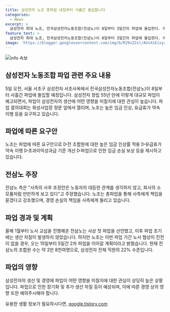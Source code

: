 ```yaml
---
title: 삼성전자 노조 총파업 내일부터 사흘간 돌입합니다
categories:
  - News
excerpt: >
  삼성전자 최대 노조, 전국삼성전자노동조합(전삼노)이 8일부터 3일간의 파업에 돌입한다. 이로써 삼성전자 55년만에 처음으로 근로자 파업이 이뤄지며, 반도체 생산 등에 영향이 우려된다. 파업 요구안으로는 임금 인상, 유급휴가 약속 이행, 초과이익성과급 조건 개선 등이 포함돼 있으며, 파업 기간 동안 협상이 진전이 없을 경우 15일부터 5일간 2차 파업을 예고하고 있다. (150자)
feature_text: >
  삼성전자 최대 노조, 전국삼성전자노동조합(전삼노)이 8일부터 3일간의 파업에 돌입한다. 이로써 삼성전자 55년만에 처음으로 근로자 파업이 이뤄지며, 반도체 생산 등에 영향이 우려된다. 파업 요구안으로는 임금 인상, 유급휴가 약속 이행, 초과이익성과급 조건 개선 등이 포함돼 있으며, 파업 기간 동안 협상이 진전이 없을 경우 15일부터 5일간 2차 파업을 예고하고 있다. (150자)
image: 'https://blogger.googleusercontent.com/img/b/R29vZ2xl/AVvXsEixyZcFfHzMRdzZMjFBmAUKJYCLCGyLL1o632UiGVXcaFdKo_bkvkuCioo0uUKlGfBVcT3P84aROyZIXSBEx3Aw5nCQ3pTgDom1WDC4m8eifvWiAmWEEVb4x6G_l8C0QH225ldMjyaFvpxGEBGNO37VmDTDMHGhJPq73UglMfDca1-0aw/s1600/blogspot.png'
---
```


<p><img src="https://blogger.googleusercontent.com/img/b/R29vZ2xl/AVvXsEixyZcFfHzMRdzZMjFBmAUKJYCLCGyLL1o632UiGVXcaFdKo_bkvkuCioo0uUKlGfBVcT3P84aROyZIXSBEx3Aw5nCQ3pTgDom1WDC4m8eifvWiAmWEEVb4x6G_l8C0QH225ldMjyaFvpxGEBGNO37VmDTDMHGhJPq73UglMfDca1-0aw/s1600/blogspot.png" alt="info 속보" /></p>

<h2 data-ke-size="size26">삼성전자 노동조합 파업 관련 주요 내용</h2>

<p data-ke-size="size16">5일 오전, 서울 서초구 삼성전자 서초사옥에서 전국삼성전자노동조합(전삼노)이 8일부터 사흘간 파업에 돌입할 예정입니다. 삼성전자 창립 55년 만에 이렇게 대규모 파업이 예고되면서, 파업이 삼성전자의 생산에 어떤 영향을 미칠지에 대한 관심이 높습니다. 파업 결의대회는 화성사업장 정문 앞에서 열리며, 노조는 높은 임금 인상, 유급휴가 약속 이행 등을 요구하고 있습니다.</p>

<h2 data-ke-size="size24">파업에 따른 요구안</h2>

<p data-ke-size="size16">노조는 파업에 따른 요구안으로 ▷전 조합원에 대한 높은 임금 인상률 적용 ▷유급휴가 약속 이행 ▷초과이익성과급 기준 개선 ▷파업으로 인한 임금 손실 보상 등을 제시하고 있습니다.</p>

<h2 data-ke-size="size24">전삼노 주장</h2>

<p data-ke-size="size16">전삼노 측은 "사측의 사후 조정안은 노동자의 대등한 관계를 생각하지 않고, 회사의 소모품처럼 만만하게 보고 있다"고 주장했습니다. 노조는 총파업을 통해 사측에게 책임을 묻겠다고 강조했으며, 경영 손실의 책임을 사측에게 돌리고 있습니다.</p>

<h2 data-ke-size="size24">파업 경과 및 계획</h2>

<p data-ke-size="size16">올해 1월부터 노사 교섭을 진행해온 전삼노는 사상 첫 파업을 선언했고, 이후 파업 초기에는 생산 차질이 발생하지 않았습니다. 하지만 노조는 이번 파업 기간 노사 협상이 진전이 없을 경우, 오는 15일부터 5일간 2차 파업을 이어갈 계획이라고 밝혔습니다. 현재 전삼노의 조합원 수는 약 2만 8천여명으로, 삼성전자 전체 직원의 22% 수준입니다.</p>

<h2 data-ke-size="size24">파업의 영향</h2>

<p data-ke-size="size16">삼성전자의 생산 및 경영에 파업이 어떤 영향을 미칠지에 대한 관심이 상당히 높은 상황입니다. 파업으로 인한 장기화 및 추가 생산 차질 등이 예상되며, 이에 따른 경영 상의 영향 또한 예의주시해야 합니다.</p>
유용한 생활 정보가 필요하시다면, <a href="https://qoogle.tistory.com" rel="dofollow">qoogle.tistory.com</a>


